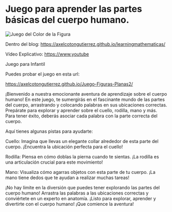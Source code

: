 # Juego para aprender las partes básicas del cuerpo humano.


![Juego del Color de la Figura](https://axelcotongutierrez.github.io/learningmathematicas/assets/images//posts/0011JCuerpoHumano/J01CH.jpg)

Dentro del blog: https://axelcotongutierrez.github.io/learningmathematicas/

Vídeo Explicativo: https://www.youtube

Juego para Infantil

Puedes probar el juego en esta url:

https://axelcotongutierrez.github.io/Juego-Figuras-Planas2/

¡Bienvenido a nuestra emocionante aventura de aprendizaje sobre el cuerpo humano! En este juego, te sumergirás en el fascinante mundo de las partes del cuerpo, arrastrando y colocando palabras en sus ubicaciones correctas. Prepárate para explorar y aprender sobre el cuello, rodilla, mano y más. Para tener éxito, deberás asociar cada palabra con la parte correcta del cuerpo.

Aquí tienes algunas pistas para ayudarte:

Cuello: Imagina que llevas un elegante collar alrededor de esta parte del cuerpo. ¡Encuentra la ubicación perfecta para el cuello!

Rodilla: Piensa en cómo doblas la pierna cuando te sientas. ¡La rodilla es una articulación crucial para este movimiento!

Mano: Visualiza cómo agarras objetos con esta parte de tu cuerpo. ¡La mano tiene dedos que te ayudan a realizar muchas tareas!

¡No hay límite en la diversión que puedes tener explorando las partes del cuerpo humano! Arrastra las palabras a las ubicaciones correctas y conviértete en un experto en anatomía. ¡Listo para explorar, aprender y divertirte con el cuerpo humano! ¡Que comience la aventura!








